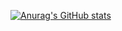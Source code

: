 [![Anurag's GitHub stats](https://github-readme-stats.vercel.app/api?username=MaximilienHe)](https://github.com/anuraghazra/github-readme-stats)


<!--
**MaximilienHe/MaximilienHe** is a ✨ _special_ ✨ repository because its `README.md` (this file) appears on your GitHub profile.

Here are some ideas to get you started:

- 🔭 I’m currently working on ...
- 🌱 I’m currently learning ...
- 👯 I’m looking to collaborate on ...
- 🤔 I’m looking for help with ...
- 💬 Ask me about ...
- 📫 How to reach me: ...
- 😄 Pronouns: ...
- ⚡ Fun fact: ...
-->
